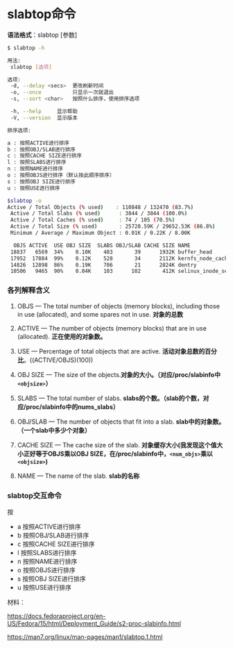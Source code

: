 # slabtop命令



**语法格式**：slabtop [参数]

```bash
$ slabtop -h

用法:
 slabtop [选项]

选项:
 -d, --delay <secs>  更改刷新时间
 -o, --once          只显示一次就退出
 -s, --sort <char>   按照什么排序，使用排序选项

 -h, --help     显示帮助
 -V, --version  显示版本

排序选项:

a : 按照ACTIVE进行排序
b : 按照OBJ/SLAB进行排序
c : 按照CACHE SIZE进行排序
l : 按照SLABS进行排序
n : 按照NAME进行排序
o : 按照OBJS进行排序（默认按此顺序排序）
s : 按照OBJ SIZE进行排序
u : 按照USE进行排序
```

```bash
$slabtop -o
Active / Total Objects (% used)    : 110848 / 132470 (83.7%)
 Active / Total Slabs (% used)      : 3844 / 3844 (100.0%)
 Active / Total Caches (% used)     : 74 / 105 (70.5%)
 Active / Total Size (% used)       : 25728.59K / 29652.53K (86.8%)
 Minimum / Average / Maximum Object : 0.01K / 0.22K / 8.00K

  OBJS ACTIVE  USE OBJ SIZE  SLABS OBJ/SLAB CACHE SIZE NAME                   
 18837   6569  34%    0.10K    483       39      1932K buffer_head            
 17952  17884  99%    0.12K    528       34      2112K kernfs_node_cache      
 14826  12898  86%    0.19K    706       21      2824K dentry                 
 10506   9465  90%    0.04K    103      102       412K selinux_inode_security 
```

### 各列解释含义

1. OBJS — The total number of objects (memory blocks), including those in use (allocated), and some spares not in use.   **对象的总数**

2. ACTIVE — The number of objects (memory blocks) that are in use (allocated).  **正在使用的对象数。**

3. USE — Percentage of total objects that are active. **活动对象总数的百分比**。((ACTIVE/OBJS)(100))

4. OBJ SIZE — The size of the objects.**对象的大小。（对应/proc/slabinfo中`<objsize>`）**

5. SLABS — The total number of slabs. **slabs的个数。（slab的个数，对应/proc/slabinfo中的nums_slabs）**

6. OBJ/SLAB — The number of objects that fit into a slab. **slab中的对象数。（一个slab中多少个对象）**

7. CACHE SIZE — The cache size of the slab. **对象缓存大小(我发现这个值大小正好等于OBJS乘以OBJ SIZE，在/proc/slabinfo中，`<num_objs>`乘以`<objsize>`)**  

8. NAME — The name of the slab.  **slab的名称**

   

### slabtop交互命令

按

- a 按照ACTIVE进行排序
- b 按照OBJ/SLAB进行排序
- c 按照CACHE SIZE进行排序
- l 按照SLABS进行排序
- n 按照NAME进行排序
- o 按照OBJS进行排序
- s 按照OBJ SIZE进行排序
- u 按照USE进行排序



材料：

https://docs.fedoraproject.org/en-US/Fedora/15/html/Deployment_Guide/s2-proc-slabinfo.html

https://man7.org/linux/man-pages/man1/slabtop.1.html
